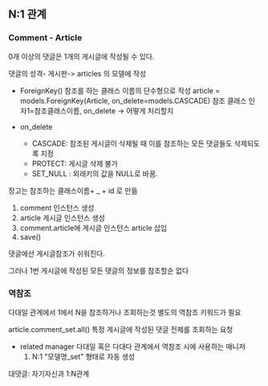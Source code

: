 ## N:1 관계

### Comment - Article
0개 이상의 댓글은 1개의 게시글에 작성될 수 있다.

댓글의 성격- 게시판-> articles 의 모델에 작성
- ForeignKey()
  참조를 하는 클래스 이름의 단수형으로 작성
  article = models.ForeignKey(Article, on_delete=models.CASCADE)
  참조 클래스              인자1=참조클래스이름, on_delete -> 어떻게 처리할지

- on_delete
    - CASCADE: 참조된 게시글이 삭제될 때 이를 참조하는 모든 댓글들도 삭제되도록 지정
    - PROTECT: 게시글 삭제 불가
    - SET_NULL : 외래키의 값을 NULL로 바꿈.

장고는 참조하는 클래스이름+ _ + id 로 만듦

1. comment 인스턴스 생성
2. article 게시글 인스턴스 생성
3. comment.article에 게시글 인스턴스 article 삽입
4. save()

댓글에선 게시글참조가 쉬워진다.

그러나 1번 게시글에 작성된 모든 댓글의 정보를 참조할순 없다

### 역참조

다대일 관계에서 1에서 N을 참조하거나 조회하는것
별도의 역참조 키워드가 필요

article.comment_set.all()
특정 게시글에 작성된 댓글 전체를 조회하는 요청

- related manager
  다대일 혹은 다대다 관계에서 역참조 시에 사용하는 매니저
  1. N:1
    "모델명_set" 형태로 자동 생성

대댓글: 자기자신과 1:N관계